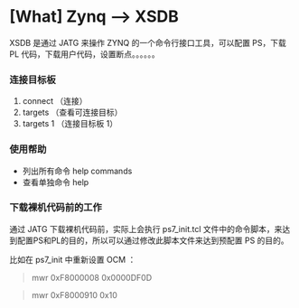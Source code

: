 [What] Zynq --> XSDB
===================

XSDB 是通过 JATG 来操作 ZYNQ 的一个命令行接口工具，可以配置 PS，下载 PL 代码，下载用户代码，设置断点。。。。。。

### 连接目标板
1. connect （连接）
2. targets （查看可连接目标）
3. targets 1 （连接目标板 1）

### 使用帮助

- 列出所有命令   help commands
- 查看单独命令  help <command>  

### 下载裸机代码前的工作

通过 JATG 下载裸机代码前，实际上会执行 ps7\_init.tcl 文件中的命令脚本，来达到配置PS和PL的目的，所以可以通过修改此脚本文件来达到预配置 PS 的目的。

比如在 ps7\_init 中重新设置 OCM ：

>   mwr 0xF8000008 0x0000DF0D

>   mwr 0xF8000910 0x10
